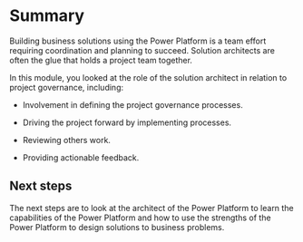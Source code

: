 # Summary

Building business solutions using the Power Platform is a team effort requiring coordination and planning to succeed. Solution architects are often the glue that holds a project team together.

In this module, you looked at the role of the solution architect in relation to project governance, including:

- Involvement in defining the project governance processes.

- Driving the project forward by implementing processes.

- Reviewing others work.

- Providing actionable feedback.

## Next steps

The next steps are to look at the architect of the Power Platform to learn the capabilities of the Power Platform and how to use the strengths of the Power Platform to design solutions to business problems.
